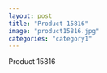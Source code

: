 ```yaml
---
layout: post
title: "Product 15816"
image: "product15816.jpg"
categories: "category1"
---
```

Product 15816
